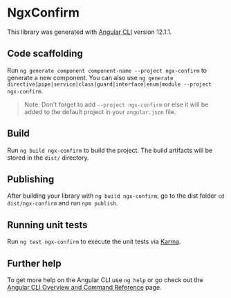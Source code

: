 # NgxConfirm

This library was generated with [Angular CLI](https://github.com/angular/angular-cli) version 12.1.1.

## Code scaffolding

Run `ng generate component component-name --project ngx-confirm` to generate a new component. You can also use `ng generate directive|pipe|service|class|guard|interface|enum|module --project ngx-confirm`.
> Note: Don't forget to add `--project ngx-confirm` or else it will be added to the default project in your `angular.json` file. 

## Build

Run `ng build ngx-confirm` to build the project. The build artifacts will be stored in the `dist/` directory.

## Publishing

After building your library with `ng build ngx-confirm`, go to the dist folder `cd dist/ngx-confirm` and run `npm publish`.

## Running unit tests

Run `ng test ngx-confirm` to execute the unit tests via [Karma](https://karma-runner.github.io).

## Further help

To get more help on the Angular CLI use `ng help` or go check out the [Angular CLI Overview and Command Reference](https://angular.io/cli) page.
